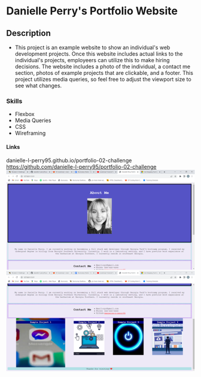 # Danielle Perry's Portfolio Website

## Description
* This project is an example website to show an individual's web development projects. Once this website includes actual links to the 
individual's projects, employeers can utilize this to make hiring decisions. The website includes a photo of the individual, a contact me section, photos of example projects that are clickable, and a footer. This project utilizes media queries, so feel free to adjust the viewport size to see what changes. 

### Skills
* Flexbox
* Media Queries
* CSS
* Wireframing

#### Links
danielle-l-perry95.github.io/portfolio-02-challenge
https://github.com/danielle-l-perry95/portfolio-02-challenge
![Screenshot-1](./assets/images/Screenshot-02Challenge-1.png)
![Screenshot-2](./assets/images/Screenshot-02Challenge-2.png)